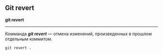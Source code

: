 ## Git revert

**git revert**

___

Комманда ___git revert___ — отмена изменений, произведенных в прошлом отдельным коммитом.

```bash=
git revert .
```
